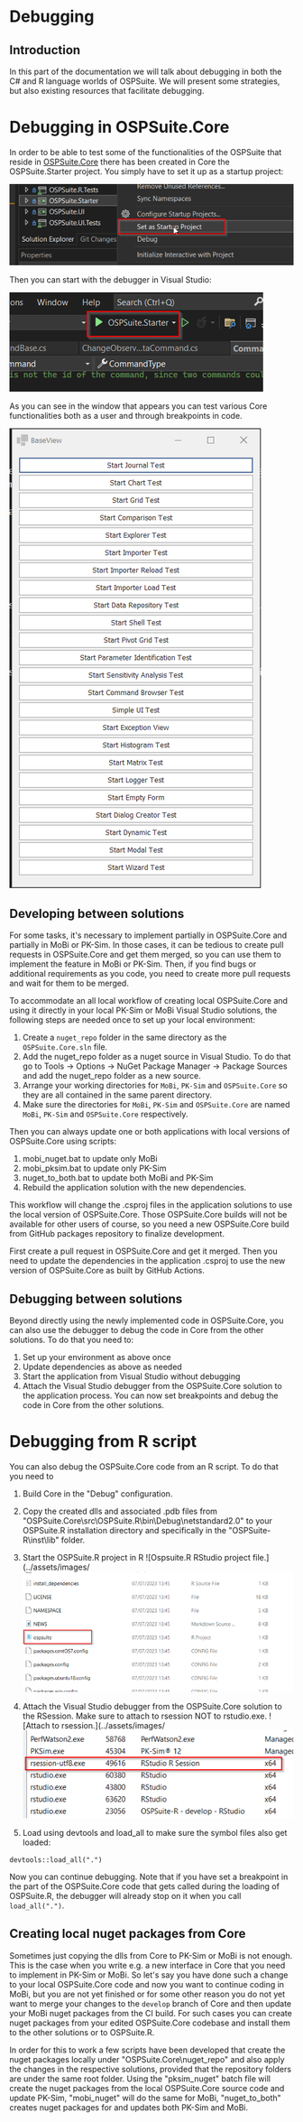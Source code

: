 # Debugging

## Introduction

In this part of the documentation we will talk about debugging in both the C# and R language worlds of OSPSuite. We will present some strategies, but also existing resources that facilitate debugging.

# Debugging in OSPSuite.Core

In order to be able to test some of the functionalities of the OSPSuite that reside in [OSPSuite.Core](https://github.com/Open-Systems-Pharmacology/OSPSuite.Core) there has been created in Core the OSPSuite.Starter project. You simply have to set it up as a startup project:

![Right click on OSPSuite.Starter project and select "Setup as startup project".](../assets/images/setting%20as%20startup%20project.png)

Then you can start with the debugger in Visual Studio:

![Start debugging.](../assets/images/starting%20with%20debugger.png)

As you can see in the window that appears you can test various Core functionalities both as a user and through breakpoints in code.

![The starter view.](../assets/images/starter%20view.png)

## Developing between solutions

For some tasks, it's necessary to implement partially in OSPSuite.Core and partially in MoBi or PK-Sim. In those cases, it can be tedious to create pull requests in OSPSuite.Core and get them merged, so you can use them to implement the feature in MoBi or PK-Sim. Then, if you find bugs or additional requirements as you code, you need to create more pull requests and wait for them to be merged.

To accommodate an all local workflow of creating local OSPSuite.Core and using it directly in your local PK-Sim or MoBi Visual Studio solutions, the following steps are needed once to set up your local environment:

1) Create a `nuget_repo` folder in the same directory as the `OSPSuite.Core.sln` file.
2) Add the nuget_repo folder as a nuget source in Visual Studio. To do that go to Tools -> Options -> NuGet Package Manager -> Package Sources and add the nuget_repo folder as a new source.
3) Arrange your working directories for `MoBi`, `PK-Sim` and `OSPSuite.Core` so they are all contained in the same parent directory.
4) Make sure the directories for `MoBi`, `PK-Sim` and `OSPSuite.Core` are named `MoBi`, `PK-Sim` and `OSPSuite.Core` respectively.

Then you can always update one or both applications with local versions of OSPSuite.Core using scripts:

1) mobi_nuget.bat to update only MoBi
2) mobi_pksim.bat to update only PK-Sim
3) nuget_to_both.bat to update both MoBi and PK-Sim
4) Rebuild the application solution with the new dependencies.

This workflow will change the .csproj files in the application solutions to use the local version of OSPSuite.Core. Those OSPSuite.Core builds will not be available for other users of course, so you need a new OSPSuite.Core build from GitHub packages repository to finalize development. 

First create a pull request in OSPSuite.Core and get it merged. Then you need to update the dependencies in the application .csproj to use the new version of OSPSuite.Core as built by GitHub Actions.

## Debugging between solutions
Beyond directly using the newly implemented code in OSPSuite.Core, you can also use the debugger to debug the code in Core from the other solutions. To do that you need to:

1) Set up your environment as above once
2) Update dependencies as above as needed
3) Start the application from Visual Studio without debugging
4) Attach the Visual Studio debugger from the OSPSuite.Core solution to the application process. You can now set breakpoints and debug the code in Core from the other solutions.

# Debugging from R script

You can also debug the OSPSuite.Core code from an R script. To do that you need to

1)  Build Core in the "Debug" configuration.

2) Copy the created dlls and associated .pdb files from "OSPSuite.Core\src\OSPSuite.R\bin\Debug\netstandard2.0\" to your OSPSuite.R installation directory and specifically in the "OSPSuite-R\inst\lib\" folder.

3) Start the OSPSuite.R project in R 
![Ospsuite.R RStudio project file.](../assets/images/![The starter view.](../assets/images/ospsuite-r-project.png)

4) Attach the Visual Studio debugger from the OSPSuite.Core solution to the RSession. Make sure to attach to rsession NOT to rstudio.exe.
![Attach to rsession.](../assets/images/![The starter view.](../assets/images/rsession.png)

5) Load using devtools and load_all to make sure the symbol files also get loaded:

```
devtools::load_all(".")
```
Now you can continue debugging. Note that if you have set a breakpoint in the part of the OSPSuite.Core code that gets called during the loading of OSPSuite.R, the debugger will already stop on it when you call `load_all(".")`. 

## Creating local nuget packages from Core

Sometimes just copying the dlls from Core to PK-Sim or MoBi is not enough. This is the case when you write e.g. a new interface in Core that you need to implement in PK-Sim or MoBi. So let's say you have done such a change to your local OSPSuite.Core code and now you want to continue coding in MoBi, but you are not yet finished or for some other reason you do not yet want to merge your changes to the `develop` branch of Core and then update your MoBi nuget packages from the CI build. For such cases you can create nuget packages from your edited OSPSuite.Core codebase and install them to the other solutions or to OSPSuite.R.

In order for this to work a few scripts have been developed that create the nuget packages locally under "OSPSuite.Core\nuget_repo" and also apply the changes in the respective solutions, provided that the repository folders are under the same root folder. 
Using the "pksim_nuget" batch file will create the nuget packages from the local OSPSuite.Core source code and update PK-Sim, "mobi_nuget" will do the same for MoBi, "nuget_to_both" creates nuget packages for and updates both PK-Sim and MoBi.
